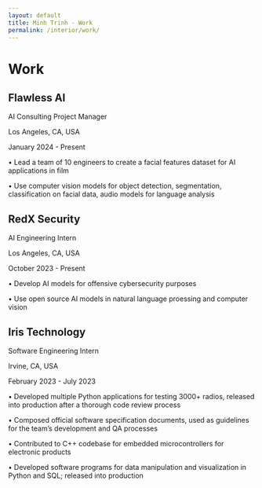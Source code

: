 ```yaml
---
layout: default
title: Minh Trinh - Work
permalink: /interior/work/
---
```


# Work

<div class="card">
  <div class="card-header">
    <div>
      <h2>Flawless AI</h2>
      <p>AI Consulting Project Manager</p>
    </div>
    <div>
      <p class="location">Los Angeles, CA, USA</p>
      <p class="time">January 2024 - Present</p>
    </div>
  </div>
  <div class="card-content">
    <p> • Lead a team of 10 engineers to create a facial features dataset for AI applications in film</p>

<p> • Use computer vision models for object detection, segmentation, classification on facial data, audio models for language analysis</p>
  </div>
</div>

<div class="card">
  <div class="card-header">
    <div>
      <h2>RedX Security</h2>
      <p>AI Engineering Intern</p>
    </div>
    <div>
      <p class="location">Los Angeles, CA, USA</p>
      <p class="time">October 2023 - Present</p>
    </div>
  </div>
  <div class="card-content">
    <p> • Develop AI models for offensive cybersecurity purposes</p>

<p> • Use open source AI models in natural language proessing and computer vision</p>
  </div>
</div>

<div class="card">
  <div class="card-header">
    <div>
      <h2>Iris Technology</h2>
      <p>Software Engineering Intern</p>
    </div>
    <div>
      <p class="location">Irvine, CA, USA</p>
      <p class="time">February 2023 - July 2023</p>
    </div>
  </div>
  <div class="card-content">
  <p> • Developed multiple Python applications for testing 3000+ radios, released into production after a thorough code review process</p><p> • Composed official software specification documents, used as guidelines for the team’s development and QA processes</p><p> • Contributed to C++ codebase for embedded microcontrollers for electronic products</p><p> • Developed software programs for data manipulation and visualization in Python and SQL; released into production</p>
  </div>
</div>

<!-- Repeat the above block for each work experience -->
